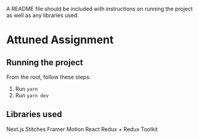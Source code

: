 A README file should be included with instructions on running the project as well as any libraries used.

# Attuned Assignment

## Running the project

From the root, follow these steps:

1. Run `yarn`
2. Run `yarn dev`

## Libraries used

Next.js
Stitches
Framer Motion
React
Redux + Redux Toolkit
